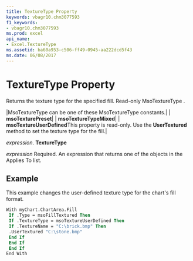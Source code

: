 ```yaml
---
title: TextureType Property
keywords: vbagr10.chm3077593
f1_keywords:
- vbagr10.chm3077593
ms.prod: excel
api_name:
- Excel.TextureType
ms.assetid: ba60a953-c506-ff49-0945-aa222dcd5f43
ms.date: 06/08/2017
---
```



# TextureType Property

Returns the texture type for the specified fill. Read-only MsoTextureType .



|MsoTextureType can be one of these MsoTextureType constants.|
| **msoTexturePreset**|
| **msoTextureTypeMixed**|
| **msoTextureUserDefined**This property is read-only. Use the **UserTextured** method to set the texture type for the fill.|

 _expression_. **TextureType**

 _expression_ Required. An expression that returns one of the objects in the Applies To list.

## Example

This example changes the user-defined texture type for the chart's fill format.


```vb
With myChart.ChartArea.Fill 
 If .Type = msoFillTextured Then 
 If .TextureType = msoTextureUserDefined Then 
 If .TextureName = "C:\brick.bmp" Then 
 .UserTextured "C:\stone.bmp" 
 End If 
 End If 
 End If 
End With
```


